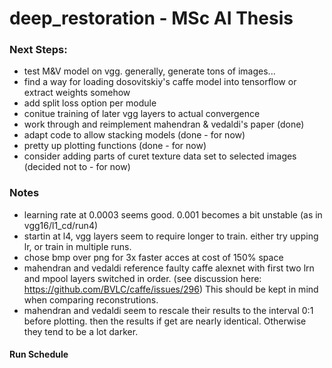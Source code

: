 # deep_restoration - MSc AI Thesis

### Next Steps:
- test M&V model on vgg. generally, generate tons of images...
- find a way for loading dosovitskiy's caffe model into tensorflow or extract weights somehow
- add split loss option per module
- conitue training of later vgg layers to actual convergence
- work through and reimplement mahendran & vedaldi's paper (done)
- adapt code to allow stacking models (done - for now)
- pretty up plotting functions (done - for now)
- consider adding parts of curet texture data set to selected images (decided not to - for now)

### Notes
- learning rate at 0.0003 seems good. 0.001 becomes a bit unstable (as in vgg16/l1_cd/run4)
- startin at l4, vgg layers seem to require longer to train. either try upping lr, or train in multiple runs.
- chose bmp over png for 3x faster acces at cost of 150% space
- mahendran and vedaldi reference faulty caffe alexnet with first two lrn and mpool layers switched in order. (see discussion here: https://github.com/BVLC/caffe/issues/296) This should be kept in mind when comparing reconstrutions.
- mahendran and vedaldi seem to rescale their results to the interval 0:1 before plotting. then the results if get are nearly identical. Otherwise they tend to be a lot darker.

#### Run Schedule
